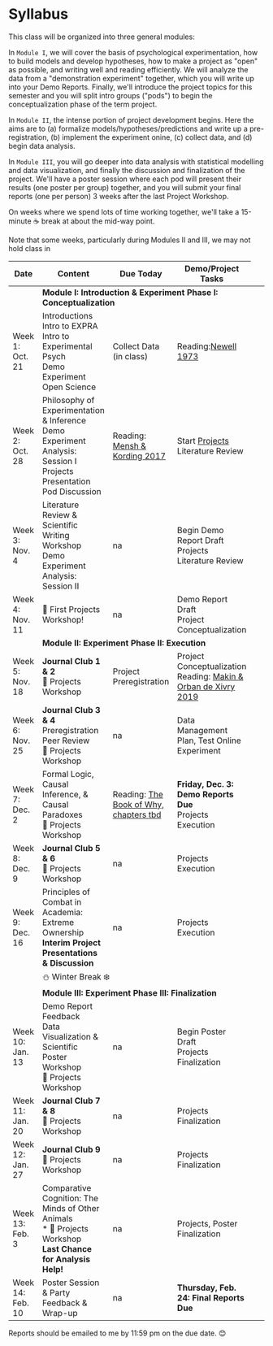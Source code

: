 # Syllabus

This class will be organized into three general modules: 

In `Module I`, we will cover the basis of psychological experimentation, how to build models and develop hypotheses, how to make a project as "open" as possible, and writing well and reading efficiently. We will analyze the data from a "demonstration experiment" together, which you will write up into your Demo Reports. Finally, we'll introduce the project topics for this semester and you will split intro groups ("pods") to begin the conceptualization phase of the term project. 

In `Module II`, the intense portion of project development begins. Here the aims are to (a) formalize models/hypotheses/predictions and write up a pre-registration, (b) implement the experiment onine, (c) collect data, and (d) begin data analysis. 

In `Module III`, you will go deeper into data analysis with statistical modelling and data visualization, and finally the discussion and finalization of the project. We'll have a poster session where each pod will present their results (one poster per group) together, and you will submit your final reports (one per person) 3 weeks after the last Project Workshop. 

On weeks where we spend lots of time working together, we'll take a 15-minute :coffee: break at about the mid-way point. 

Note that some weeks, particularly during Modules II and III, we may not hold class in 


| Date   | Content   |  Due Today | Demo/Project Tasks |
|--------------|-----------|------------|------------|
|<td colspan=4>**Module I: Introduction & Experiment Phase I: Conceptualization** |
| Week 1: Oct. 21 | Introductions<br>Intro to EXPRA<br>Intro to Experimental Psych<br>Demo Experiment<br>Open Science | Collect Data (in class) |  Reading:[Newell 1973](https://github.com/avakiai/expra_winter2021-2022/blob/master/assigned_readings/Newell_20%20Questions.pdf)  |  [Demo Literature Review](https://github.com/avakiai/yanny-laurel-demo), [Install software](https://avakiai.github.io/expra_winter2021-2022/setup.html) |
| Week 2: Oct. 28 | Philosophy of Experimentation & Inference<br>Demo Experiment Analysis: Session I<br>Projects Presentation<br>Pod Discussion<br>| Reading: [Mensh & Kording 2017](https://github.com/avakiai/expra_winter2021-2022/blob/master/assigned_readings/Mensh%26Kording_Ten%20simple%20rules%20for%20structuring%20papers.pdf) | Start [Projects](https://avakiai.github.io/expra_winter2021-2022/projects.html) Literature Review | 
| Week 3: Nov. 4 | Literature Review & Scientific Writing Workshop<br>Demo Experiment Analysis: Session II | na | Begin Demo Report Draft<br>Projects Literature Review | 
| Week 4: Nov. 11 | :rocket: First Projects Workshop! | na | Demo Report Draft<br>Project Conceptualization | 
|<td colspan=4>**Module II: Experiment Phase II: Execution** |
| Week 5: Nov. 18 | **Journal Club 1 & 2**<br>:rocket: Projects Workshop  | Project Preregistration | Project Conceptualization<br>Reading: [Makin & Orban de Xivry 2019](https://github.com/avakiai/expra_winter2021-2022/blob/master/assigned_readings/Makin%26OrbandeXivry_Ten%20common%20statistical%20mistakes.pdf) |
| Week 6: Nov. 25 | **Journal Club 3 & 4**<br>Preregistration Peer Review<br>:rocket: Projects Workshop | na | Data Management Plan, Test Online Experiment |
| Week 7: Dec. 2 | Formal Logic, Causal Inference, & Causal Paradoxes<br>:rocket: Projects Workshop  | Reading: [The Book of Why, chapters tbd]() | **Friday, Dec. 3: Demo Reports Due**<br>Projects Execution |
| Week 8: Dec. 9 | **Journal Club 5 & 6**<br>:rocket: Projects Workshop | na | Projects Execution | 
| Week 9: Dec. 16 | Principles of Combat in Academia: Extreme Ownership<br>**Interim Project Presentations & Discussion** | na | Projects Execution |
|<td colspan=4> :snowman: Winter Break :snowflake: |
|<td colspan=4>**Module III: Experiment Phase III: Finalization** |
| Week 10: Jan. 13 | Demo Report Feedback<br>Data Visualization & Scientific Poster Workshop<br>:rocket: Projects Workshop  | na  | Begin Poster Draft<br>Projects Finalization |
| Week 11: Jan. 20 | **Journal Club 7 & 8**<br>:rocket: Projects Workshop | na | Projects Finalization |
| Week 12: Jan. 27 | **Journal Club 9**<br>:rocket: Projects Workshop | na | Projects Finalization | 
| Week 13: Feb. 3 | Comparative Cognition: The Minds of Other Animals<br>* :rocket: Projects Workshop<br>**Last Chance for Analysis Help!** | na | Projects, Poster Finalization |
| Week 14: Feb. 10 | Poster Session & Party<br>Feedback & Wrap-up | na |  **Thursday, Feb. 24: Final Reports Due** |


Reports should be emailed to me by 11:59 pm on the due date. :blush:
